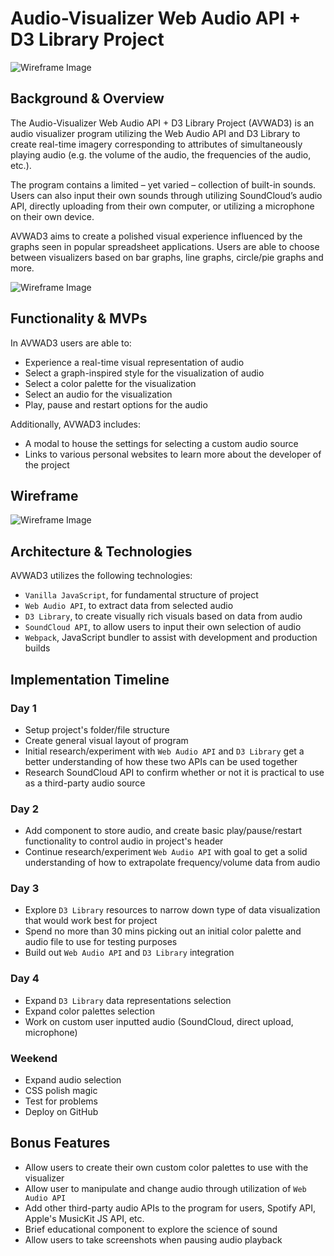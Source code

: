 # Audio-Visualizer Web Audio API + D3 Library Project


![Wireframe Image](demo_photo_1.png)

## Background & Overview

The Audio-Visualizer Web Audio API + D3 Library Project (AVWAD3) is an audio visualizer program utilizing the Web Audio API and D3 Library to create real-time imagery corresponding to attributes of simultaneously playing audio (e.g. the volume of the audio, the frequencies of the audio, etc.).  

The program contains a limited – yet varied – collection of built-in sounds.  Users can also input their own sounds through utilizing SoundCloud’s audio API, directly uploading from their own computer, or utilizing a microphone on their own device.

AVWAD3 aims to create a polished visual experience influenced by the graphs seen in popular spreadsheet applications.  Users are able to choose between visualizers based on bar graphs, line graphs, circle/pie graphs and more.

![Wireframe Image](demo_photo_2.png)

## Functionality & MVPs

In AVWAD3 users are able to:
* Experience a real-time visual representation of audio
* Select a graph-inspired style for the visualization of audio
* Select a color palette for the visualization
* Select an audio for the visualization
* Play, pause and restart options for the audio

Additionally, AVWAD3 includes:
* A modal to house the settings for selecting a custom audio source
* Links to various personal websites to learn more about the developer of the project

## Wireframe

![Wireframe Image](wireframe_proposal_image.png)

## Architecture & Technologies

AVWAD3 utilizes the following technologies:
* `Vanilla JavaScript`, for fundamental structure of project 
* `Web Audio API`, to extract data from selected audio
* `D3 Library`, to create visually rich visuals based on data from audio 
* `SoundCloud API`, to allow users to input their own selection of audio
* `Webpack`, JavaScript bundler to assist with development and production builds

## Implementation Timeline

### Day 1
* Setup project's folder/file structure
* Create general visual layout of program
* Initial research/experiment with `Web Audio API` and `D3 Library` get a better understanding of how these two APIs can be used together
* Research SoundCloud API to confirm whether or not it is practical to use as a third-party audio source

### Day 2
* Add component to store audio, and create basic play/pause/restart functionality to control audio in project's header
* Continue research/experiment `Web Audio API` with goal to get a solid understanding of how to extrapolate frequency/volume data from audio

### Day 3

* Explore `D3 Library` resources to narrow down type of data visualization that would work best for project
* Spend no more than 30 mins picking out an initial color palette and audio file to use for testing purposes
* Build out `Web Audio API` and `D3 Library` integration

### Day 4
* Expand `D3 Library` data representations selection
* Expand color palettes selection
* Work on custom user inputted audio (SoundCloud, direct upload, microphone)

### Weekend
* Expand audio selection
* CSS polish magic
* Test for problems
* Deploy on GitHub

## Bonus Features

* Allow users to create their own custom color palettes to use with the visualizer
* Allow user to manipulate and change audio through utilization of `Web Audio API`
* Add other third-party audio APIs to the program for users, Spotify API, Apple's MusicKit JS API, etc.
* Brief educational component to explore the science of sound
* Allow users to take screenshots when pausing audio playback
